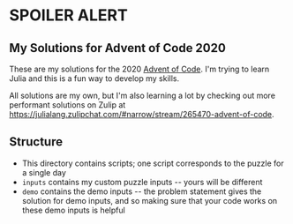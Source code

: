 # SPOILER ALERT

## My Solutions for Advent of Code 2020

These are my solutions for the 2020 [Advent of Code](https://adventofcode.com/).
I'm trying to learn Julia and this is a fun way to develop my skills.

All solutions are my own, but I'm also learning a lot by checking out more performant solutions on Zulip at https://julialang.zulipchat.com/#narrow/stream/265470-advent-of-code.

## Structure

* This directory contains scripts; one script corresponds to the puzzle for a single day
* `inputs` contains my custom puzzle inputs -- yours will be different
* `demo` contains the demo inputs -- the problem statement gives the solution for demo inputs, and so making sure that your code works on these demo inputs is helpful
